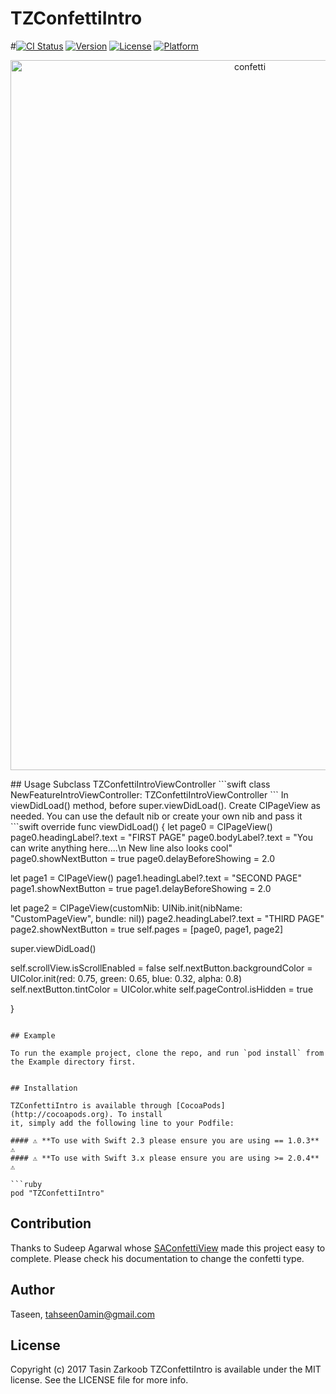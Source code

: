 # TZConfettiIntro

#[![CI Status](http://img.shields.io/travis/Taseen/TZConfettiIntro.svg?style=flat)](https://travis-ci.org/Taseen/TZConfettiIntro)
[![Version](https://img.shields.io/cocoapods/v/TZConfettiIntro.svg?style=flat)](http://cocoapods.org/pods/TZConfettiIntro)
[![License](https://img.shields.io/cocoapods/l/TZConfettiIntro.svg?style=flat)](http://cocoapods.org/pods/TZConfettiIntro)
[![Platform](https://img.shields.io/cocoapods/p/TZConfettiIntro.svg?style=flat)](http://cocoapods.org/pods/TZConfettiIntro)

<p align="center">
  <img src="https://github.com/tahseen0amin/TZConfettiIntro/tree/master/Example/TZConfettiIntro.gif" alt="confetti" width="750" height="1136">
</p>
## Usage
Subclass TZConfettiIntroViewController
```swift
class NewFeatureIntroViewController: TZConfettiIntroViewController
```
In viewDidLoad() method, before super.viewDidLoad(). Create CIPageView as needed. You can use the default nib or create your own nib and pass it
```swift
override func viewDidLoad() {
let page0 = CIPageView()
page0.headingLabel?.text = "FIRST PAGE"
page0.bodyLabel?.text = "You can write anything here....\n New line also looks cool"
page0.showNextButton = true
page0.delayBeforeShowing = 2.0


let page1 = CIPageView()
page1.headingLabel?.text = "SECOND PAGE"
page1.showNextButton = true
page1.delayBeforeShowing = 2.0

let page2 = CIPageView(customNib: UINib.init(nibName: "CustomPageView", bundle: nil))
page2.headingLabel?.text = "THIRD PAGE"
page2.showNextButton = true
self.pages = [page0, page1, page2]

super.viewDidLoad()

self.scrollView.isScrollEnabled = false
self.nextButton.backgroundColor = UIColor.init(red: 0.75, green: 0.65, blue: 0.32, alpha: 0.8)
self.nextButton.tintColor = UIColor.white
self.pageControl.isHidden = true

}
```

## Example

To run the example project, clone the repo, and run `pod install` from the Example directory first.


## Installation

TZConfettiIntro is available through [CocoaPods](http://cocoapods.org). To install
it, simply add the following line to your Podfile:

#### ⚠️ **To use with Swift 2.3 please ensure you are using == 1.0.3** ⚠️ 
#### ⚠️ **To use with Swift 3.x please ensure you are using >= 2.0.4** ⚠️ 

```ruby
pod "TZConfettiIntro"
```

## Contribution

Thanks to Sudeep Agarwal whose [SAConfettiView](https://www.google.com "SAConfettiView") made this project easy to complete. Please check his documentation to change the confetti type.


## Author

Taseen, tahseen0amin@gmail.com

## License
Copyright (c) 2017 Tasin Zarkoob
TZConfettiIntro is available under the MIT license. See the LICENSE file for more info.

